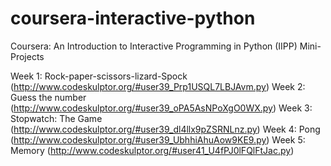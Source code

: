 # coursera-interactive-python
Coursera: An Introduction to Interactive Programming in Python (IIPP) Mini-Projects

Week 1: Rock-paper-scissors-lizard-Spock (http://www.codeskulptor.org/#user39_Prp1USQL7LBJAvm.py)
Week 2: Guess the number (http://www.codeskulptor.org/#user39_oPA5AsNPoXgO0WX.py)
Week 3: Stopwatch: The Game (http://www.codeskulptor.org/#user39_dl4llx9pZSRNLnz.py)
Week 4: Pong (http://www.codeskulptor.org/#user39_UbhhiAhuAow9KE9.py)
Week 5: Memory (http://www.codeskulptor.org/#user41_U4fPJ0lFQlFtJac.py)
